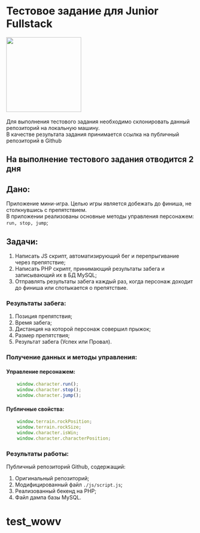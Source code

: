 # Тестовое задание для Junior Fullstack
<img width="200" src="https://raw.githubusercontent.com/wowvendor/wowvendor-junior-test/97bf30dc6a091261bd6fc6409e9c8e2791c3d745/images/donut.svg">\
\
Для выполнения тестового задания необходимо склонировать данный репозиторий на локальную машину. \
В качестве результата задания принимается ссылка на публичный репозиторий в Github

## На выполнение тестового задания отводится 2 дня

## Дано:

Приложение мини-игра. Целью игры является добежать до финиша, не столкнувшись с препятствием.\
В приложении реализованы основные методы управления персонажем: ```run, stop, jump```;

## Задачи:
1. Написать JS скрипт, автоматизирующий бег и перепрыгивание через препятствие;
2. Написать PHP скрипт, принимающий результаты забега и записывающий их в БД MySQL;
3. Отправлять результаты забега каждый раз, когда персонаж доходит до финиша или спотыкается о препятствие.

### Результаты забега:

1. Позиция препятствия;
2. Время забега;
3. Дистанция на которой персонаж совершил прыжок;
4. Размер препятствия;
5. Результат забега (Успех или Провал).


### Получение данных и методы управления:

#### Управление персонажем:
```js
    window.character.run(); 
    window.character.stop(); 
    window.character.jump(); 
```

#### Публичные свойства:
```js
    window.terrain.rockPosition; 
    window.terrain.rockSize;
    window.character.isWin; 
    window.character.characterPosition;
```
### Результаты работы:
Публичный репозиторий Github, содержащий:
1. Оригинальный репозиторий;
2. Модифицированный файл `./js/script.js`;
3. Реализованный бекенд на PHP;
4. Файл дампа базы MySQL.
# test_wowv
